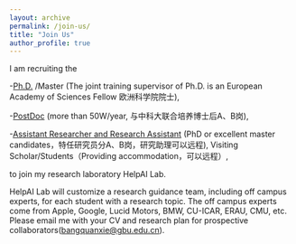 ```yaml
---
layout: archive
permalink: /join-us/
title: "Join Us"
author_profile: true
---
```



I am recruiting the

-[Ph.D.](https://www.gbu.edu.cn/detail/article/731) /Master (The joint training supervisor of Ph.D. is an European Academy of Sciences Fellow 欧洲科学院院士), 

-[PostDoc](http://join.gbu.edu.cn/#/app/dwqdx/epxing_recruit/zpwz?pageId=7F6264E7CD444BE3B34823E31071EFDE&postListId=C806196294374AC58BF60FDC1BE4479F) (more than 50W/year, 与中科大联合培养博士后A、B岗), 

-[Assistant Researcher and Research Assistant](https://mp.weixin.qq.com/s/2k_y3IRTaR1ctjoBeMkWEQ) (PhD or excellent master candidates，特任研究员分A、B岗，研究助理可以远程), Visiting Scholar/Students（Providing accommodation，可以远程）, 

to join my research laboratory HelpAI Lab. 

HelpAI Lab will customize a research guidance team, including off campus experts, for each student with a research topic. The off campus experts come from Apple, Google, Lucid Motors, BMW, CU-ICAR, ERAU, CMU, etc. Please email me with your CV and research plan for prospective collaborators(bangquanxie@gbu.edu.cn). 
